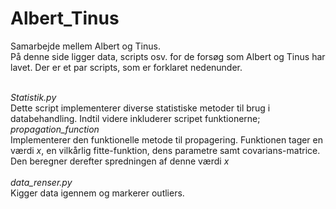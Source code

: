 # Albert_Tinus
Samarbejde mellem Albert og Tinus. <br/>
På denne side ligger data, scripts osv. for de forsøg som Albert og Tinus har lavet. Der er et par scripts, som er forklaret nedenunder.<br/><br/>

*Statistik.py* <br/>
Dette script implementerer diverse statistiske metoder til brug i databehandling. Indtil videre inkluderer scripet funktionerne;<br/>
*propagation_function*<br/>
Implementerer den funktionelle metode til propagering. Funktionen tager
en værdi *x*, en vilkårlig fitte-funktion, dens parametre samt covarians-matrice. Den beregner derefter spredningen af denne værdi *x*
<br/><br/>
*data_renser.py*<br/>
Kigger data igennem og markerer outliers.



